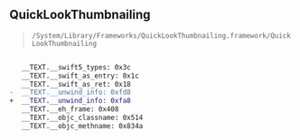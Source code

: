 ## QuickLookThumbnailing

> `/System/Library/Frameworks/QuickLookThumbnailing.framework/QuickLookThumbnailing`

```diff

   __TEXT.__swift5_types: 0x3c
   __TEXT.__swift_as_entry: 0x1c
   __TEXT.__swift_as_ret: 0x18
-  __TEXT.__unwind_info: 0xfd8
+  __TEXT.__unwind_info: 0xfa8
   __TEXT.__eh_frame: 0x408
   __TEXT.__objc_classname: 0x514
   __TEXT.__objc_methname: 0x834a

```
